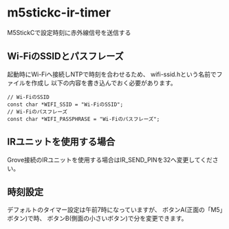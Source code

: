 # m5stickc-ir-timer

M5StickCで設定時刻に赤外線信号を送信する

## Wi-FiのSSIDとパスフレーズ

起動時にWi-Fiへ接続しNTPで時刻を合わせるため、
wifi-ssid.hという名前でファイルを作成し
以下の内容を書き込んでおく必要があります。

    // Wi-FiのSSID
    const char *WIFI_SSID = "Wi-FiのSSID";
    // Wi-Fiのパスフレーズ
    const char *WIFI_PASSPHRASE = "Wi-Fiのパスフレーズ";

## IRユニットを使用する場合

Grove接続のIRユニットを使用する場合はIR_SEND_PINを32へ変更してください。

## 時刻設定

デフォルトのタイマー設定は午前7時になっていますが、
ボタンA(正面の「M5」ボタン)で時、
ボタンB(側面の小さいボタン)で分を変更できます。
